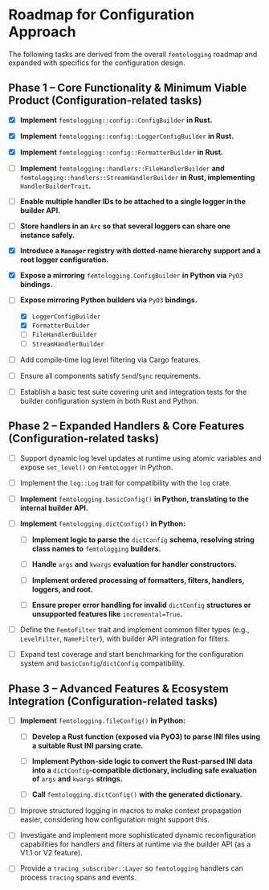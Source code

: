 # Roadmap for Configuration Approach

The following tasks are derived from the overall `femtologging` roadmap and
expanded with specifics for the configuration design.

## Phase 1 – Core Functionality & Minimum Viable Product (Configuration-related tasks)

- [x] **Implement** `femtologging::config::ConfigBuilder` **in Rust.**

- [x] **Implement** `femtologging::config::LoggerConfigBuilder` **in Rust.**

- [x] **Implement** `femtologging::config::FormatterBuilder` **in Rust.**

- [ ] **Implement** `femtologging::handlers::FileHandlerBuilder` **and**
  `femtologging::handlers::StreamHandlerBuilder` **in Rust, implementing**
  `HandlerBuilderTrait`**.**

- [ ] **Enable multiple handler IDs to be attached to a single logger in the
  builder API.**

- [ ] **Store handlers in an `Arc` so that several loggers can share one
  instance safely.**

- [x] **Introduce a `Manager` registry with dotted-name hierarchy support and a
  root logger configuration.**

- [x] **Expose a mirroring** `femtologging.ConfigBuilder` **in Python via**
  `PyO3` **bindings.**

- [ ] **Expose mirroring Python builders via** `PyO3` **bindings.**
  - [x] `LoggerConfigBuilder`
  - [x] `FormatterBuilder`
  - [ ] `FileHandlerBuilder`
  - [ ] `StreamHandlerBuilder`

- [ ] Add compile‑time log level filtering via Cargo features.

- [ ] Ensure all components satisfy `Send`/`Sync` requirements.

- [ ] Establish a basic test suite covering unit and integration tests for the
  builder configuration system in both Rust and Python.

## Phase 2 – Expanded Handlers & Core Features (Configuration-related tasks)

- [ ] Support dynamic log level updates at runtime using atomic variables and
  expose `set_level()` on `FemtoLogger` in Python.

- [ ] Implement the `log::Log` trait for compatibility with the `log` crate.

- [ ] **Implement** `femtologging.basicConfig()` **in Python, translating to the
  internal builder API.**

- [ ] **Implement** `femtologging.dictConfig()` **in Python:**

  - [ ] **Implement logic to parse the** `dictConfig` **schema, resolving string
    class names to** `femtologging` **builders.**

  - [ ] **Handle** `args` **and** `kwargs` **evaluation for handler
    constructors.**

  - [ ] **Implement ordered processing of formatters, filters, handlers,
    loggers, and root.**

  - [ ] **Ensure proper error handling for invalid** `dictConfig` **structures
    or unsupported features like** `incremental=True`**.**

- [ ] Define the `FemtoFilter` trait and implement common filter types (e.g.,
  `LevelFilter`, `NameFilter`), with builder API integration for filters.

- [ ] Expand test coverage and start benchmarking for the configuration system
  and `basicConfig`/`dictConfig` compatibility.

## Phase 3 – Advanced Features & Ecosystem Integration (Configuration-related tasks)

- [ ] **Implement** `femtologging.fileConfig()` **in Python:**

  - [ ] **Develop a Rust function (exposed via PyO3) to parse INI files using a
    suitable Rust INI parsing crate.**

  - [ ] **Implement Python-side logic to convert the Rust-parsed INI data into
    a** `dictConfig`**-compatible dictionary, including safe evaluation of**
    `args` **and** `kwargs` **strings.**

  - [ ] **Call** `femtologging.dictConfig()` **with the generated dictionary.**

- [ ] Improve structured logging in macros to make context propagation easier,
  considering how configuration might support this.

- [ ] Investigate and implement more sophisticated dynamic reconfiguration
  capabilities for handlers and filters at runtime via the builder API (as a
  V1.1 or V2 feature).

- [ ] Provide a `tracing_subscriber::Layer` so `femtologging` handlers can
  process `tracing` spans and events.
